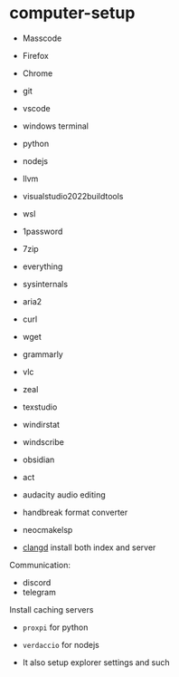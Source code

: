 # computer-setup

- Masscode
- Firefox
- Chrome

- git
- vscode
- windows terminal

- python
- nodejs
- llvm
- visualstudio2022buildtools
- wsl
- 1password
- 7zip
- everything
- sysinternals
- aria2
- curl
- wget
- grammarly
- vlc
- zeal
- texstudio
- windirstat
- windscribe
- obsidian
- act

- audacity audio editing
- handbreak format converter

- neocmakelsp
- [clangd](https://github.com/clangd/clangd) install both index and server

Communication:
- discord
- telegram

Install caching servers
- `proxpi` for python
- `verdaccio` for nodejs

- It also setup explorer settings and such

